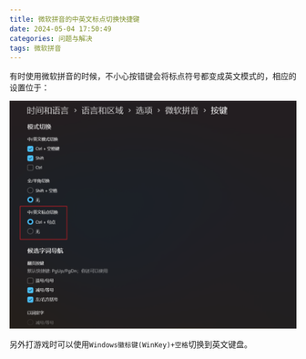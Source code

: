 ```yaml
---
title: 微软拼音的中英文标点切换快捷键
date: 2024-05-04 17:50:49
categories: 问题与解决
tags: 微软拼音
---
```


有时使用微软拼音的时候，不小心按错键会将标点符号都变成英文模式的，相应的设置位于：

![pic](微软拼音的中英文标点切换快捷键/2024-05-04-17-52-12.png)

另外打游戏时可以使用`Windows徽标键(WinKey)+空格`切换到英文键盘。
